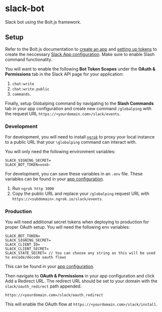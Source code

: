 # slack-bot

Slack bot using the Bolt.js framework.

## Setup

Refer to the Bolt.js documentation to [create an app](https://slack.dev/bolt-js/tutorial/getting-started#create-an-app) and [setting up tokens](https://slack.dev/bolt-js/tutorial/getting-started#tokens-and-installing-apps) to create the neccessary [Slack App configuration](https://api.slack.com/apps). Make sure to enable Slash command functionality.

You will want to enable the following **Bot Token Scopes** under the **OAuth & Permissions** tab in the Slack API page for your application:

1. `chat:write`
2. `chat:write.public`
3. `commands`.

Finally, setup Globalping command by navigating to the **Slash Commands** tab in your app configuration and create new command `/globalping` with the request URL `https://<yourdomain.com>/slack/events`.

### Development

For development, you will need to install [`ngrok`](https://ngrok.com/) to proxy your local instance to a public URL that your `\globalping` command can interact with.

You will only need the following environment variables:

```
SLACK_SIGNING_SECRET=
SLACK_BOT_TOKEN=xoxb-
```

For development, you can save these variables in an `.env` file. These variables can be found in your [app configuration](https://api.slack.com/apps).

1. Run `ngrok http 3000`
2. Copy the public URL and replace your `/globalping` request URL with `https://<subdomain>.ngrok.io/slack/events`.

### Production

You will need additional secret tokens when deploying to production for proper OAuth setup. You will need the following env variables:

```
SLACK_BOT_TOKEN=
SLACK_SIGNING_SECRET=
SLACK_CLIENT_ID=
SLACK_CLIENT_SECRET=
SLACK_STATE_SECRET= // You can choose any string as this will be used to encode/decode oauth flows
```

This can be found in your [app configuration](https://api.slack.com/apps).

Then navigate to **OAuth & Permissions** in your app configuration and click Add a Redirect URL. The redirect URL should be set to your domain with the `slack/oauth_redirect` path appended.

```
https://<yourdomain.com>/slack/oauth_redirect
```

This will enable the OAuth flow at `https://<yourdomain.com>/slack/install`.
